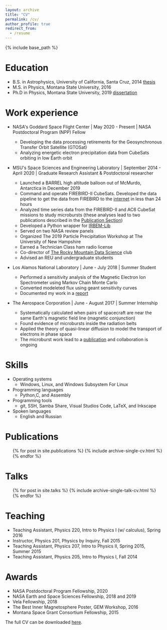 ```yaml
---
layout: archive
title: "CV"
permalink: /cv/
author_profile: true
redirect_from:
  - /resume
---
```


{% include base_path %}

Education
======
* B.S. in Astrophysics, University of California, Santa Cruz, 2014 [thesis](../files/shumko_thesis.pdf)
* M.S. in Physics, Montana State University, 2016
* Ph.D in Physics, Montana State University, 2019 [dissertation](../files/shumko_dissertation.pdf)

Work experience
======
* NASA's Goddard Space Flight Center \| May 2020 - Present \| NASA Postdoctoral Program (NPP) Fellow
  * Developing the data processing retirements for the Geosynchronous Transfer Orbit Satellite (GTOSat)
  * Analyzing energetic electron precipitation data from CubeSats orbiting in low Earth orbit

* MSU's Space Sciences and Engineering Laboratory \| September 2014 - April 2020 \| Graduate Research Assistant & Postdoctoral researcher
  * Launched a BARREL high altitude balloon out of McMurdo, Antarctica in December 2019
  * Command and operate FIREBIRD-II CubeSats. Developed the data pipeline to get the data from FIREBIRD to the [internet](http://solar.physics.montana.edu/FIREBIRD_II/) in less than 24 hours
  * Analyzed time series data from the FIREBIRD-II and AC6 CubeSat missions to study microbursts (these analyses lead to two publications described in the [Publication Section](/publications/))
  * Developed a Python wrapper for [IRBEM-Lib](https://sourceforge.net/p/irbem/code/HEAD/tree/trunk/python/)
  * Served on two NASA review panels
  * Organized The 2019 Particle Precipitation Workshop at The University of New Hampshire
  * Earned a Technician Class ham radio license
  * Co-director of [The Rocky Mountain Data Science](https://rmds.tech) club
  * Advised an REU and undergraduate students

* Los Alamos National Laboratory \| June - July 2018 \| Summer Student
  * Performed a sensitivity analysis of the Magnetic Electron Ion Spectrometer using Markov Chain Monte Carlo
  * Converted modeleted flux using geant sensitivity curves
  * Documented my work in a [report](https://www.lanl.gov/projects/national-security-education-center/space-earth-center/space-weather-school/_assets/docs/swx-report-2018.pdf)

* The Aerospace Corporation \| June - August 2017 \| Summer Internship
  * Systematically calculated when pairs of spacecraft are near the same Earth's magnetic field line (magnetic conjunction)
  * Found evidence of microbursts inside the radiation belts
  * Applied the theory of quasi-linear diffusion to model the transport of electrons in phase space
  * The microburst work lead to a [publication](/publications/rbsp_microburst_paper/) and collaboration is ongoing
  
Skills
======
* Operating systems
  * Windows, Linux, and Windows Subsystem For Linux
* Programming languages
  * Python,C, and Assembly
* Programming tools
  * git, SSH, Samba Share, Visual Studios Code, LaTeX, and Inkscape
* Spoken languages
  * English and Russian

Publications
======
  <ul>{% for post in site.publications %}
    {% include archive-single-cv.html %}
  {% endfor %}</ul>
  
Talks
======
  <ul>{% for post in site.talks %}
    {% include archive-single-talk-cv.html %}
  {% endfor %}</ul>
  
Teaching
======
* Teaching Assistant, Physics 220, Intro to Physics I (w/ calculus), Spring 2016
* Instructor, Physics 201, Physics by Inquiry, Fall 2015
* Teaching Assistant, Physics 207, Intro to Physics II, Spring 2015, Summer 2015
* Teaching Assistant, Physics 205, Intro to Physics I, Fall 2014

Awards
======
* NASA Postdoctoral Program Fellowship, 2020
* NASA Earth and Space Sciences Fellowship, 2018 and 2019
* Vela Fellowship, 2018
* The Best Inner Magnetosphere Poster, GEM Workshop, 2016
* Montana Space Grant Consortium Fellowship, 2015
  
The full CV can be downloaded [here](http://mshumko.github.io/files/shumko_cv.pdf).
